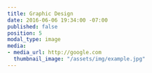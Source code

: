 ```yaml
---
title: Graphic Design
date: 2016-06-06 19:34:00 -07:00
published: false
position: 5
modal_type: image
media:
- media_url: http://google.com
  thumbnail_image: "/assets/img/example.jpg"
---
```


